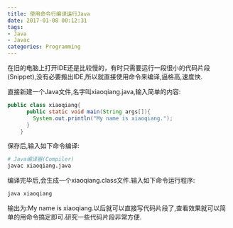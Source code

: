 ```yaml
---
title: 使用命令行编译运行Java
date: 2017-01-08 00:12:31
tags:
- Java
- Javac
categories: Programming
---
```


在旧的电脑上打开IDE还是比较慢的，有时只需要运行一段很小的代码片段(Snippet),没有必要搬出IDE,所以就直接使用命令来编译,逼格高,速度快.

<!-- more -->

直接新建一个Java文件,名字叫xiaoqiang.java,输入简单的内容:

```Java
public class xiaoqiang{
      public static void main(String args[]){
        System.out.println("My name is xiaoqiang.");
      }
    }
```

保存后,输入如下命令编译:

```Bash
# Java编译器(Compiler)
javac xiaoqiang.java
```

编译完毕后,会生成一个xiaoqiang.class文件.输入如下命令运行程序:

```Bash
java xiaoqiang
```

输出为:My name is xiaoqiang.以后就可以直接写代码片段了,查看效果就可以简单的用命令搞定即可.研究一些代码片段非常方便.
